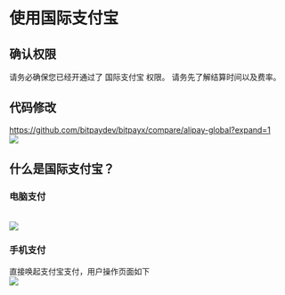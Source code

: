 # 使用国际支付宝

## 确认权限
请务必确保您已经开通过了 国际支付宝 权限。
请务先了解结算时间以及费率。

## 代码修改
https://github.com/bitpaydev/bitpayx/compare/alipay-global?expand=1
<br />
<img src="https://cdn.mugglepay.com/docs/pics/alipay-diff.png" />

## 什么是国际支付宝？

### 电脑支付 
<br />
<img src="https://cdn.mugglepay.com/docs/pics/alipay-global-pc.png" />

### 手机支付 

直接唤起支付宝支付，用户操作页面如下
<br />
<img src="https://cdn.mugglepay.com/docs/pics/alipay-global-mobile.png" />

